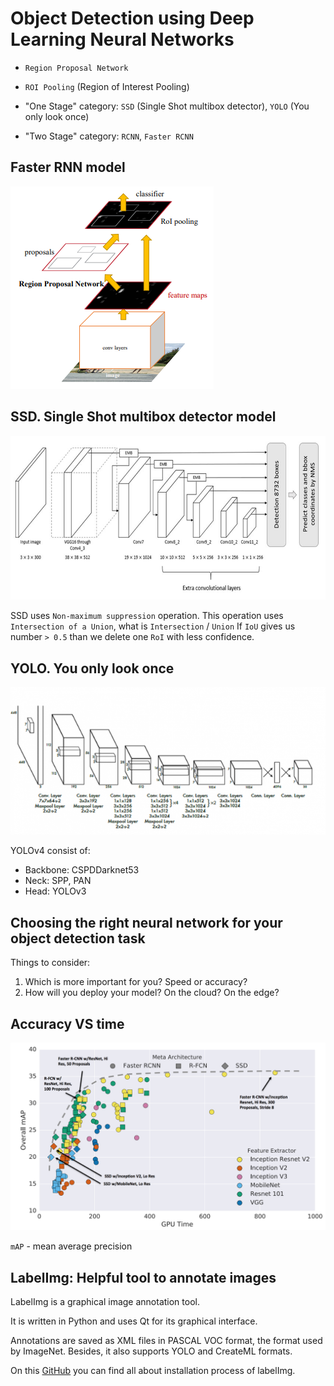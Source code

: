 # Object Detection using Deep Learning Neural Networks

- `Region Proposal Network`
- `ROI Pooling` (Region of Interest Pooling)

- "One Stage" category: `SSD` (Single Shot multibox detector), `YOLO` (You only look once)
- "Two Stage" category: `RCNN`, `Faster RCNN`

## Faster RNN model

![Faster_rnn](images/faster-RCNN.png)

## SSD. Single Shot multibox detector model

![SSD](images/SSD.png)

SSD uses `Non-maximum suppression` operation. This operation uses `Intersection of a Union`, what is `Intersection` / `Union`
If `IoU` gives us number `> 0.5` than we delete one `RoI` with less confidence.

## YOLO. You only look once

![yolo](images/YOLO.png)

YOLOv4 consist of:

- Backbone: CSPDDarknet53
- Neck: SPP, PAN
- Head: YOLOv3

## Choosing the right neural network for your object detection task

Things to consider:

1. Which is more important for you? Speed or accuracy?
2. How will you deploy your model? On the cloud? On the edge?

## Accuracy VS time

![accuracy_vs_time](images/accuracy_vs_time.png)

`mAP` - mean average precision

## LabelImg: Helpful tool to annotate images

LabelImg is a graphical image annotation tool.

It is written in Python and uses Qt for its graphical interface.

Annotations are saved as XML files in PASCAL VOC format, the format used by ImageNet. Besides, it also supports YOLO and CreateML formats.

On this [GitHub](https://github.com/heartexlabs/labelImg) you can find all about installation process of labelImg.
